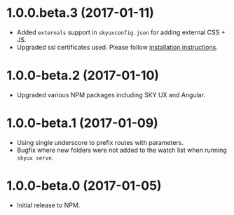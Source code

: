 # 1.0.0.beta.3 (2017-01-11)

- Added `externals` support in `skyuxconfig.json` for adding external CSS + JS.
- Upgraded ssl certificates used.  Please follow [installation instructions](https://github.com/blackbaud/skyux-cli#installing-ssl-certificate).

# 1.0.0-beta.2 (2017-01-10)

- Upgraded various NPM packages including SKY UX and Angular.

# 1.0.0-beta.1 (2017-01-09)

- Using single underscore to prefix routes with parameters.
- Bugfix where new folders were not added to the watch list when running `skyux serve`.

# 1.0.0-beta.0 (2017-01-05)

- Initial release to NPM.